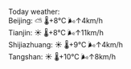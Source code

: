 Today weather:  
Beijing: ⛅️  🌡️+8°C 🌬️↑4km/h  
Tianjin: ☀️   🌡️+8°C 🌬️↑11km/h  
Shijiazhuang: ☀️   🌡️+9°C 🌬️↑4km/h  
Tangshan: ☀️   🌡️+10°C 🌬️↑8km/h  
